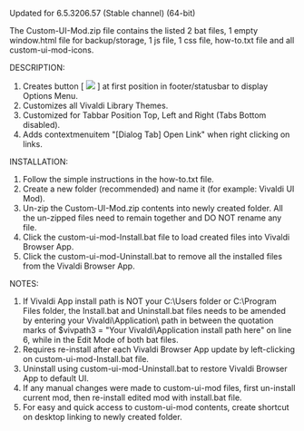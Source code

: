 Updated for 6.5.3206.57 (Stable channel) (64-bit)

The Custom-UI-Mod.zip file contains the listed 2 bat files, 1 empty window.html file for backup/storage, 1 js file, 1 css file, how-to.txt file and all custom-ui-mod-icons.

DESCRIPTION:
1. Creates button [ <img src="https://github.com/srazzano/Images/blob/master/options.png"/> ] at first position in footer/statusbar to display Options Menu.
2. Customizes all Vivaldi Library Themes.
3. Customized for Tabbar Position Top, Left and Right (Tabs Bottom disabled).
4. Adds contextmenuitem "[Dialog Tab] Open Link" when right clicking on links.

INSTALLATION:
1. Follow the simple instructions in the how-to.txt file.
2. Create a new folder (recommended) and name it (for example: Vivaldi UI Mod).
3. Un-zip the Custom-UI-Mod.zip contents into newly created folder. All the un-zipped files need to remain together and DO NOT rename any file.
4. Click the custom-ui-mod-Install.bat file to load created files into Vivaldi Browser App.
5. Click the custom-ui-mod-Uninstall.bat to remove all the installed files from the Vivaldi Browser App.

NOTES: 
1. If Vivaldi App install path is NOT your C:\Users folder or C:\Program Files folder, the Install.bat and Uninstall.bat files needs to be amended by entering
   your Vivaldi\Application\ path in between the quotation marks of $vivpath3 = "Your Vivaldi\Application install path here" on line 6, while in the Edit Mode of both bat files.
2. Requires re-install after each Vivaldi Browser App update by left-clicking on custom-ui-mod-Install.bat file.
3. Uninstall using custom-ui-mod-Uninstall.bat to restore Vivaldi Browser App to default UI.
4. If any manual changes were made to custom-ui-mod files, first un-install current mod, then re-install edited mod with install.bat file.
5. For easy and quick access to custom-ui-mod contents, create shortcut on desktop linking to newly created folder.
